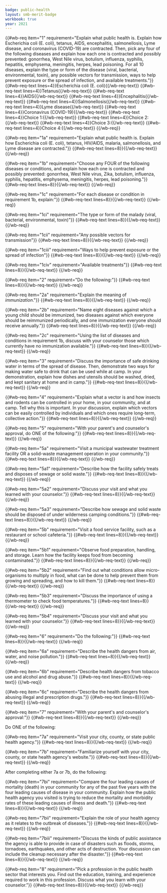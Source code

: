 ```yaml
---
badge: public-health
layout: smb-merit-badge
workbook: true
year: 2021
---
```



{{#wb-req item="1" requirement="Explain what public health is. Explain how Escherichia coli (E. coli), tetanus, AIDS, encephalitis, salmonellosis, Lyme disease, and coronavirus (COVID-19) are contracted. Then, pick any four of the following diseases and explain how each one is contracted and possibly prevented: gonorrhea, West Nile virus, botulism, influenza, syphilis, hepatitis, emphysema, meningitis, herpes, lead poisoning. For all 10 diseases, explain the type or form of the disease (viral, bacterial, environmental, toxin), any possible vectors for transmission, ways to help prevent exposure or the spread of infection, and available treatments."}}
{{#wb-req-text lines=4}}Escherichia coli (E. coli){{/wb-req-text}}
{{#wb-req-text lines=4}}Tetanus{{/wb-req-text}}
{{#wb-req-text lines=4}}AIDS{{/wb-req-text}}
{{#wb-req-text lines=4}}Encephalitis{{/wb-req-text}}
{{#wb-req-text lines=4}}Salmonellosis{{/wb-req-text}}
{{#wb-req-text lines=4}}Lyme disease{{/wb-req-text}}
{{#wb-req-text lines=4}}Coronavirus (COVID-19){{/wb-req-text}}
{{#wb-req-text lines=4}}Choice 1:{{/wb-req-text}}
{{#wb-req-text lines=4}}Choice 2:{{/wb-req-text}}
{{#wb-req-text lines=4}}Choice 3:{{/wb-req-text}}
{{#wb-req-text lines=4}}Choice 4:{{/wb-req-text}}
{{/wb-req}}

{{#wb-req item="1a" requirement="Explain what public health is. Explain how Escherichia coli (E. coli), tetanus, HIV/AIDS, malaria, salmonellosis, and Lyme disease are contracted."}}
{{#wb-req-text lines=8}}{{/wb-req-text}}
{{/wb-req}}

{{#wb-req item="1b" requirement="Choose any FOUR of the following diseases or conditions, and explain how each one is contracted and possibly prevented: gonorrhea, West Nile virus, Zika, botulism, influenza, syphilis, hepatitis, emphysema, meningitis, herpes, lead poisoning."}}
{{#wb-req-text lines=8}}{{/wb-req-text}}
{{/wb-req}}

{{#wb-req item="1c" requirement="For each disease or condition in requirement 1b, explain:"}}
{{#wb-req-text lines=8}}{{/wb-req-text}}
{{/wb-req}}

{{#wb-req item="1ci" requirement="The type or form of the malady (viral, bacterial, environmental, toxin)"}}
{{#wb-req-text lines=8}}{{/wb-req-text}}
{{/wb-req}}

{{#wb-req item="1cii" requirement="Any possible vectors for transmission"}}
{{#wb-req-text lines=8}}{{/wb-req-text}}
{{/wb-req}}

{{#wb-req item="1ciii" requirement="Ways to help prevent exposure or the spread of infection"}}
{{#wb-req-text lines=8}}{{/wb-req-text}}
{{/wb-req}}

{{#wb-req item="1civ" requirement="Available treatments"}}
{{#wb-req-text lines=8}}{{/wb-req-text}}
{{/wb-req}}

{{#wb-req item="2" requirement="Do the following:"}}
{{#wb-req-text lines=8}}{{/wb-req-text}}
{{/wb-req}}

{{#wb-req item="2a" requirement="Explain the meaning of *immunization*."}}
{{#wb-req-text lines=8}}{{/wb-req-text}}
{{/wb-req}}

{{#wb-req item="2b" requirement="Name eight diseases against which a young child should be immunized, two diseases against which everyone should be reimmunized periodically, and one immunization everyone should receive annually."}}
{{#wb-req-text lines=8}}{{/wb-req-text}}
{{/wb-req}}

{{#wb-req item="2c" requirement="Using the list of diseases and conditions in requirement 1b, discuss with your counselor those which currently have no immunization available."}}
{{#wb-req-text lines=8}}{{/wb-req-text}}
{{/wb-req}}

{{#wb-req item="3" requirement="Discuss the importance of safe drinking water in terms of the spread of disease. Then, demonstrate two ways for making water safe to drink that can be used while at camp. In your demonstration, explain how dishes and utensils should be washed, dried, and kept sanitary at home and in camp."}}
{{#wb-req-text lines=8}}{{/wb-req-text}}
{{/wb-req}}

{{#wb-req item="4" requirement="Explain what a vector is and how insects and rodents can be controlled in your home, in your community, and at camp. Tell why this is important. In your discussion, explain which vectors can be easily controlled by individuals and which ones require long-term, collective action."}}
{{#wb-req-text lines=8}}{{/wb-req-text}}
{{/wb-req}}

{{#wb-req item="5" requirement="With your parent's and counselor's approval, do ONE of the following:"}}
{{#wb-req-text lines=8}}{{/wb-req-text}}
{{/wb-req}}

{{#wb-req item="5a" requirement="Visit a municipal wastewater treatment facility OR a solid-waste management operation in your community."}}
{{#wb-req-text lines=8}}{{/wb-req-text}}
{{/wb-req}}

{{#wb-req item="5a1" requirement="Describe how the facility safely treats and disposes of sewage or solid waste."}}
{{#wb-req-text lines=8}}{{/wb-req-text}}
{{/wb-req}}

{{#wb-req item="5a2" requirement="Discuss your visit and what you learned with your counselor."}}
{{#wb-req-text lines=8}}{{/wb-req-text}}
{{/wb-req}}

{{#wb-req item="5a3" requirement="Describe how sewage and solid waste should be disposed of under wilderness camping conditions."}}
{{#wb-req-text lines=8}}{{/wb-req-text}}
{{/wb-req}}

{{#wb-req item="5b" requirement="Visit a food service facility, such as a restaurant or school cafeteria."}}
{{#wb-req-text lines=8}}{{/wb-req-text}}
{{/wb-req}}

{{#wb-req item="5b1" requirement="Observe food preparation, handling, and storage. Learn how the facility keeps food from becoming contaminated."}}
{{#wb-req-text lines=8}}{{/wb-req-text}}
{{/wb-req}}

{{#wb-req item="5b2" requirement="Find out what conditions allow micro-organisms to multiply in food, what can be done to help prevent them from growing and spreading, and how to kill them."}}
{{#wb-req-text lines=8}}{{/wb-req-text}}
{{/wb-req}}

{{#wb-req item="5b3" requirement="Discuss the importance of using a thermometer to check food temperatures."}}
{{#wb-req-text lines=8}}{{/wb-req-text}}
{{/wb-req}}

{{#wb-req item="5b4" requirement="Discuss your visit and what you learned with your counselor."}}
{{#wb-req-text lines=8}}{{/wb-req-text}}
{{/wb-req}}

{{#wb-req item="6" requirement="Do the following:"}}
{{#wb-req-text lines=8}}{{/wb-req-text}}
{{/wb-req}}

{{#wb-req item="6a" requirement="Describe the health dangers from air, water, and noise pollution."}}
{{#wb-req-text lines=8}}{{/wb-req-text}}
{{/wb-req}}

{{#wb-req item="6b" requirement="Describe health dangers from tobacco use and alcohol and drug abuse."}}
{{#wb-req-text lines=8}}{{/wb-req-text}}
{{/wb-req}}

{{#wb-req item="6c" requirement="Describe the health dangers from abusing illegal and prescription drugs."}}
{{#wb-req-text lines=8}}{{/wb-req-text}}
{{/wb-req}}

{{#wb-req item="7" requirement="With your parent's and counselor's approval:"}}
{{#wb-req-text lines=8}}{{/wb-req-text}}
{{/wb-req}}

Do ONE of the following:

{{#wb-req item="7a" requirement="Visit your city, county, or state public health agency."}}
{{#wb-req-text lines=8}}{{/wb-req-text}}
{{/wb-req}}

{{#wb-req item="7b" requirement="Familiarize yourself with your city, county, or state health agency's website."}}
{{#wb-req-text lines=8}}{{/wb-req-text}}
{{/wb-req}}

After completing either 7a or 7b, do the following:

{{#wb-req item="7bi" requirement="Compare the four leading causes of mortality (death) in your community for any of the past five years with the four leading causes of disease in your community. Explain how the public health agency you visited is trying to reduce the mortality and morbidity rates of these leading causes of illness and death."}}
{{#wb-req-text lines=8}}{{/wb-req-text}}
{{/wb-req}}

{{#wb-req item="7bii" requirement="Explain the role of your health agency as it relates to the outbreak of diseases."}}
{{#wb-req-text lines=8}}{{/wb-req-text}}
{{/wb-req}}

{{#wb-req item="7biii" requirement="Discuss the kinds of public assistance the agency is able to provide in case of disasters such as floods, storms, tornadoes, earthquakes, and other acts of destruction. Your discussion can include the cleanup necessary after the disaster."}}
{{#wb-req-text lines=8}}{{/wb-req-text}}
{{/wb-req}}

{{#wb-req item="8" requirement="Pick a profession in the public health sector that interests you. Find out the education, training, and experience required to work in this profession. Discuss what you learn with your counselor."}}
{{#wb-req-text lines=8}}{{/wb-req-text}}
{{/wb-req}}
